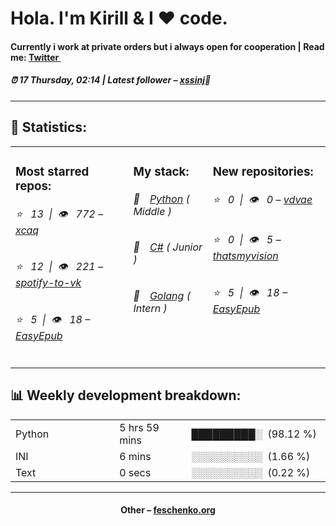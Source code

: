 
<h1>Hola. I'm Kirill & I ❤️ code.</h1>
<h4>Currently i work at private orders but i always open for cooperation | Read me: <a href="https://twitter.com/kiryssha">Twitter <img src="https://camo.githubusercontent.com/9bbddae7e626bda73c943e06b4568a7a02e193b4/68747470733a2f2f6564656e742e6769746875622e696f2f537570657254696e7949636f6e732f696d616765732f7376672f747769747465722e737667" width="10"></a></h4>
<h5>⏰ 17 Thursday, 02:14 | Latest follower – <a href="https://github.com/xssinj/" target="_blank">xssinj</a>👋</h5>
<hr>
<h2>📝 Statistics: </h2>
<table>
  <tr>
    <td valign="top">
      <h3>Most starred repos: </h3>
            <h6>⭐️&nbsp;&nbsp;&nbsp;13&nbsp;&nbsp;|&nbsp;&nbsp;👁&nbsp;&nbsp;&nbsp;772 – <a href='https://github.com/xcaq/xcaq'>xcaq</a></h6> 
      <h6>⭐️&nbsp;&nbsp;&nbsp;12&nbsp;&nbsp;|&nbsp;&nbsp;👁&nbsp;&nbsp;&nbsp;221 – <a href='https://github.com/xcaq/spotify-to-vk'>spotify-to-vk</a></h6> 
      <h6>⭐️&nbsp;&nbsp;&nbsp;5&nbsp;&nbsp;|&nbsp;&nbsp;👁&nbsp;&nbsp;&nbsp;18 – <a href='https://github.com/xcaq/EasyEpub'>EasyEpub</a></h6> 
    </td>
    <td valign="top">
      <h3>My stack: </h3>
      <h6>📒&emsp;<a href="https://github.com/xcaq?tab=repositories&q=&type=&language=python">Python</a> ( Middle )</h6>
      <h6>📗&emsp;<a href="https://github.com/xcaq?tab=repositories&q=&type=&language=c%23">C#</a> ( Junior )</h6>
      <h6>📘&emsp;<a href="https://github.com/xcaq?tab=repositories&q=&type=&language=golang">Golang</a> ( Intern )</h6>
      </td>
     <td valign="top">
      <h3>New repositories: </h3>
           <h6>⭐️&nbsp;&nbsp;&nbsp;0&nbsp;&nbsp;|&nbsp;&nbsp;👁&nbsp;&nbsp;&nbsp;0 – <a href='https://github.com/xcaq/vdvae'>vdvae</a></h6> 
      <h6>⭐️&nbsp;&nbsp;&nbsp;0&nbsp;&nbsp;|&nbsp;&nbsp;👁&nbsp;&nbsp;&nbsp;5 – <a href='https://github.com/xcaq/thatsmyvision'>thatsmyvision</a></h6> 
      <h6>⭐️&nbsp;&nbsp;&nbsp;5&nbsp;&nbsp;|&nbsp;&nbsp;👁&nbsp;&nbsp;&nbsp;18 – <a href='https://github.com/xcaq/EasyEpub'>EasyEpub</a></h6> 
        </td>
  </tr>
</table>
<h2>📊 Weekly development breakdown: </h2>
<table>
                <tr>
                    <td width=215px;>
                        Python
                    </td>
                    <td>
                        5 hrs 59 mins
                    </td>
                    <td>
                        █████████░&nbsp;&nbsp;(98.12 %)
                    </td>
                </tr>
                <tr>
                    <td width=220px;>
                        INI
                    </td>
                    <td width=145px;>
                        6 mins
                    </td>
                    <td width=230px;>
                        ░░░░░░░░░░&nbsp;&nbsp;(1.66 %)
                    </td>
                </tr>
                <tr>
                    <td width=220px;>
                        Text
                    </td>
                    <td width=145px;>
                        0 secs
                    </td>
                    <td width=230px;>
                        ░░░░░░░░░░&nbsp;&nbsp;(0.22 %)
                    </td>
                </tr></table>
<hr>
<h4 align="center">Other – <a href='http://feschenko.org' target="_blank">feschenko.org</a><h4>
    